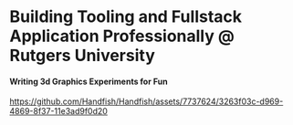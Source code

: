 # Building Tooling and Fullstack Application Professionally @ Rutgers University 

#### Writing 3d Graphics Experiments for Fun

https://github.com/Handfish/Handfish/assets/7737624/3263f03c-d969-4869-8f37-11e3ad9f0d20
